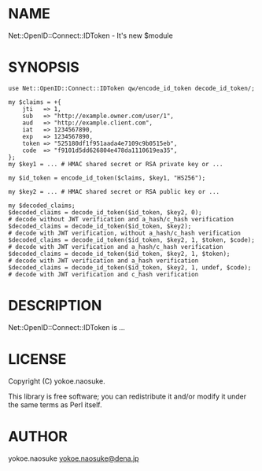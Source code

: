 # NAME

Net::OpenID::Connect::IDToken - It's new $module

# SYNOPSIS

    use Net::OpenID::Connect::IDToken qw/encode_id_token decode_id_token/;

    my $claims = +{
        jti   => 1,
        sub   => "http://example.owner.com/user/1",
        aud   => "http://example.client.com",
        iat   => 1234567890,
        exp   => 1234567890,
        token => "525180df1f951aada4e7109c9b0515eb",
        code  => "f9101d5dd626804e478da1110619ea35",
    };
    my $key1 = ... # HMAC shared secret or RSA private key or ...

    my $id_token = encode_id_token($claims, $key1, "HS256");

    my $key2 = ... # HMAC shared secret or RSA public key or ...

    my $decoded_claims;
    $decoded_claims = decode_id_token($id_token, $key2, 0);                # decode without JWT verification and a_hash/c_hash verification
    $decoded_claims = decode_id_token($id_token, $key2);                   # decode with JWT verification, without a_hash/c_hash verification
    $decoded_claims = decode_id_token($id_token, $key2, 1, $token, $code); # decode with JWT verification and a_hash/c_hash verification
    $decoded_claims = decode_id_token($id_token, $key2, 1, $token);        # decode with JWT verification and a_hash verification
    $decoded_claims = decode_id_token($id_token, $key2, 1, undef, $code);  # decode with JWT verification and c_hash verification

# DESCRIPTION

Net::OpenID::Connect::IDToken is ...

# LICENSE

Copyright (C) yokoe.naosuke.

This library is free software; you can redistribute it and/or modify
it under the same terms as Perl itself.

# AUTHOR

yokoe.naosuke <yokoe.naosuke@dena.jp>

